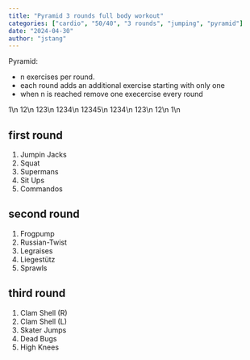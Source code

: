 ```yaml
---
title: "Pyramid 3 rounds full body workout"
categories: ["cardio", "50/40", "3 rounds", "jumping", "pyramid"]
date: "2024-04-30"
author: "jstang"
---
```


Pyramid: 
- n exercises per round.
- each round adds an additional exercise starting with only one
- when n is reached remove one execercise every round

1\n
12\n
123\n
1234\n
12345\n
1234\n
123\n
12\n
1\n

## first round
1. Jumpin Jacks 
1. Squat
1. Supermans
1. Sit Ups
1. Commandos

## second round
1. Frogpump
1. Russian-Twist
1. Legraises
1. Liegestütz
1. Sprawls

## third round
1. Clam Shell (R)
1. Clam Shell (L)
1. Skater Jumps
1. Dead Bugs
1. High Knees
